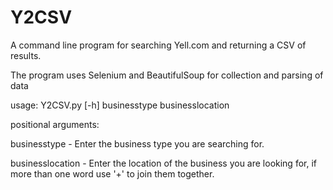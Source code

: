 # Y2CSV

A command line program for searching Yell.com and returning a CSV of results.

The program uses Selenium and BeautifulSoup for collection and parsing of data

usage: Y2CSV.py [-h] businesstype businesslocation

positional arguments:

businesstype - Enter the business type you are searching for.

businesslocation - Enter the location of the business you are looking for, if
                    more than one word use '+' to join them together.

